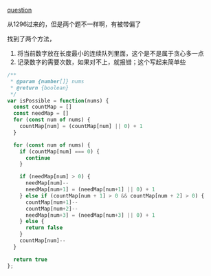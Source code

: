 [question](https://leetcode.com/problems/split-array-into-consecutive-subsequences)

从1296过来的，但是两个题不一样啊，有被带偏了

找到了两个方法，
1. 将当前数字放在长度最小的连续队列里面，这个是不是属于贪心多一点
2. 记录数字的需要次数，如果对不上，就报错；这个写起来简单些

```js
/**
 * @param {number[]} nums
 * @return {boolean}
 */
var isPossible = function(nums) {
  const countMap = []
  const needMap = []
  for (const num of nums) {
    countMap[num] = (countMap[num] || 0) + 1
  }

  for (const num of nums) {
    if (countMap[num] === 0) {
      continue
    }

    if (needMap[num] > 0) {
      needMap[num]--
      needMap[num+1] = (needMap[num+1] || 0) + 1
    } else if (countMap[num + 1] > 0 && countMap[num + 2] > 0) {
      countMap[num+1]--
      countMap[num+2]--
      needMap[num+3] = (needMap[num+3] || 0) + 1
    } else {
      return false
    }
    countMap[num]--
  }

  return true
};
```
